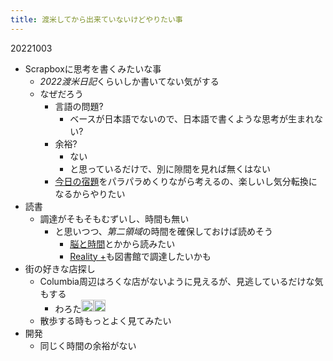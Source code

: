 ```yaml
---
title: 渡米してから出来ていないけどやりたい事
---
```


20221003

* Scrapboxに思考を書くみたいな事
  * *2022渡米日記*くらいしか書いてない気がする
  * なぜだろう
    * 言語の問題?
      * ベースが日本語でないので、日本語で書くような思考が生まれない?
    * 余裕?
      * ない
      * と思っているだけで、別に隙間を見れば無くはない
    * [今日の宿題](%E4%BB%8A%E6%97%A5%E3%81%AE%E5%AE%BF%E9%A1%8C.md)をパラパラめくりながら考えるの、楽しいし気分転換になるからやりたい
* 読書
  * 調達がそもそもむずいし、時間も無い
    * と思いつつ、*第二領域*の時間を確保しておけば読めそう
      * [脳と時間](%E8%84%B3%E3%81%A8%E6%99%82%E9%96%93.md)とかから読みたい
      * [Reality +](Reality%20+.md)も図書館で調達したいかも
* 街の好きな店探し
  * Columbia周辺はろくな店がないように見えるが、見逃しているだけな気もする
    * わろた<img src='https://scrapbox.io/api/pages/blu3mo-public/tkgshn/icon' alt='tkgshn.icon' height="19.5"/><img src='https://scrapbox.io/api/pages/blu3mo-public/tkgshn/icon' alt='tkgshn.icon' height="19.5"/>
  * 散歩する時もっとよく見てみたい
* 開発
  * 同じく時間の余裕がない
